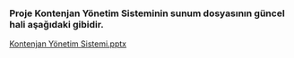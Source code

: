 ### Proje Kontenjan Yönetim Sisteminin sunum dosyasının güncel hali aşağıdaki gibidir.


[Kontenjan Yönetim Sistemi.pptx](https://github.com/baykirac/AcademicianAndStudentMS/files/13772841/Kontenjan.Yonetim.Sistemi.pptx)
